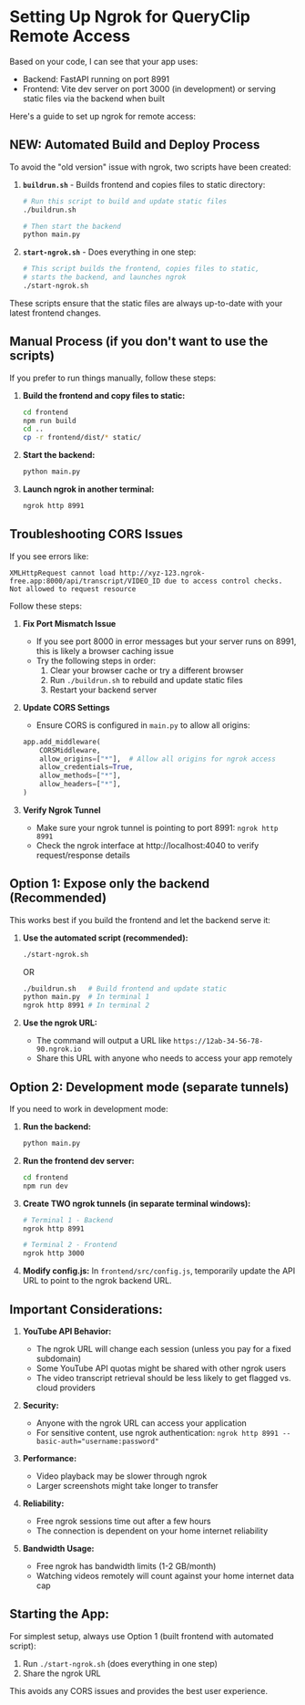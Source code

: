 # Setting Up Ngrok for QueryClip Remote Access

Based on your code, I can see that your app uses:
- Backend: FastAPI running on port 8991
- Frontend: Vite dev server on port 3000 (in development) or serving static files via the backend when built

Here's a guide to set up ngrok for remote access:

## NEW: Automated Build and Deploy Process

To avoid the "old version" issue with ngrok, two scripts have been created:

1. **`buildrun.sh`** - Builds frontend and copies files to static directory:
   ```bash
   # Run this script to build and update static files
   ./buildrun.sh
   
   # Then start the backend
   python main.py
   ```

2. **`start-ngrok.sh`** - Does everything in one step:
   ```bash
   # This script builds the frontend, copies files to static, 
   # starts the backend, and launches ngrok
   ./start-ngrok.sh
   ```

These scripts ensure that the static files are always up-to-date with your latest frontend changes.

## Manual Process (if you don't want to use the scripts)

If you prefer to run things manually, follow these steps:

1. **Build the frontend and copy files to static:**
   ```bash
   cd frontend
   npm run build
   cd ..
   cp -r frontend/dist/* static/
   ```

2. **Start the backend:**
   ```bash
   python main.py
   ```

3. **Launch ngrok in another terminal:**
   ```bash
   ngrok http 8991
   ```

## Troubleshooting CORS Issues

If you see errors like:
```
XMLHttpRequest cannot load http://xyz-123.ngrok-free.app:8000/api/transcript/VIDEO_ID due to access control checks.
Not allowed to request resource
```

Follow these steps:

1. **Fix Port Mismatch Issue**
   - If you see port 8000 in error messages but your server runs on 8991, this is likely a browser caching issue
   - Try the following steps in order:
     1. Clear your browser cache or try a different browser
     2. Run `./buildrun.sh` to rebuild and update static files
     3. Restart your backend server

2. **Update CORS Settings**
   - Ensure CORS is configured in `main.py` to allow all origins:
   ```python
   app.add_middleware(
       CORSMiddleware,
       allow_origins=["*"],  # Allow all origins for ngrok access
       allow_credentials=True,
       allow_methods=["*"],
       allow_headers=["*"],
   )
   ```

3. **Verify Ngrok Tunnel**
   - Make sure your ngrok tunnel is pointing to port 8991: `ngrok http 8991`
   - Check the ngrok interface at http://localhost:4040 to verify request/response details

## Option 1: Expose only the backend (Recommended)

This works best if you build the frontend and let the backend serve it:

1. **Use the automated script (recommended):**
   ```bash
   ./start-ngrok.sh
   ```

   OR

   ```bash
   ./buildrun.sh   # Build frontend and update static
   python main.py  # In terminal 1
   ngrok http 8991 # In terminal 2
   ```

2. **Use the ngrok URL:**
   - The command will output a URL like `https://12ab-34-56-78-90.ngrok.io`
   - Share this URL with anyone who needs to access your app remotely

## Option 2: Development mode (separate tunnels)

If you need to work in development mode:

1. **Run the backend:**
   ```bash
   python main.py
   ```

2. **Run the frontend dev server:**
   ```bash
   cd frontend
   npm run dev
   ```

3. **Create TWO ngrok tunnels (in separate terminal windows):**
   ```bash
   # Terminal 1 - Backend
   ngrok http 8991
   
   # Terminal 2 - Frontend
   ngrok http 3000
   ```

4. **Modify config.js:**
   In `frontend/src/config.js`, temporarily update the API URL to point to the ngrok backend URL.

## Important Considerations:

1. **YouTube API Behavior:**
   - The ngrok URL will change each session (unless you pay for a fixed subdomain)
   - Some YouTube API quotas might be shared with other ngrok users
   - The video transcript retrieval should be less likely to get flagged vs. cloud providers

2. **Security:**
   - Anyone with the ngrok URL can access your application
   - For sensitive content, use ngrok authentication: `ngrok http 8991 --basic-auth="username:password"`

3. **Performance:**
   - Video playback may be slower through ngrok
   - Larger screenshots might take longer to transfer

4. **Reliability:**
   - Free ngrok sessions time out after a few hours
   - The connection is dependent on your home internet reliability

5. **Bandwidth Usage:**
   - Free ngrok has bandwidth limits (1-2 GB/month)
   - Watching videos remotely will count against your home internet data cap

## Starting the App:

For simplest setup, always use Option 1 (built frontend with automated script):
1. Run `./start-ngrok.sh` (does everything in one step)
2. Share the ngrok URL

This avoids any CORS issues and provides the best user experience.